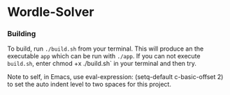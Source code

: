 # Wordle-Solver

### Building

To build, run `./build.sh` from your terminal. This will produce an the executable `app` which can be run with `./app`. If you can not execute `build.sh`, enter chmod +x ./build.sh` in your terminal and then try.

Note to self, in Emacs, use eval-expression: (setq-default c-basic-offset 2) to set the auto indent level to two spaces for this project.